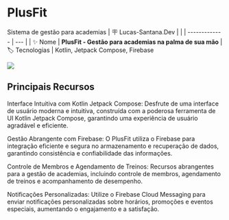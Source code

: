 # PlusFit
Sistema de gestão para academias
| :placard: Lucas-Santana.Dev |     |
| -------------  | --- |
| :sparkles: Nome        | **PlusFit - Gestão para academias na  palma de sua mão**
| :label: Tecnologias | Kotlin, Jetpack Compose, Firebase
<!-- | :rocket: URL         |-->
<!-- | :fire: Desafio     |-->

<!-- Inserir imagem com a #vitrinedev ao final do link -->
![](https://via.placeholder.com/1200x500.png?text=imagem+lindona+do+meu+projeto#vitrinedev)

## Principais Recursos


Interface Intuitiva com Kotlin Jetpack Compose: Desfrute de uma interface de usuário moderna e intuitiva, construída com a poderosa ferramenta de UI Kotlin Jetpack Compose, garantindo uma experiência de usuário agradável e eficiente.

Gestão Abrangente com Firebase: O PlusFit utiliza o Firebase para integração eficiente e segura no armazenamento e recuperação de dados, garantindo consistência e confiabilidade das informações.

Controle de Membros e Agendamento de Treinos: Recursos abrangentes para a gestão de academias, incluindo controle de membros, agendamento de treinos e acompanhamento de desempenho.

Notificações Personalizadas: Utilize o Firebase Cloud Messaging para enviar notificações personalizadas sobre horários, promoções e eventos especiais, aumentando o engajamento e a satisfação.
